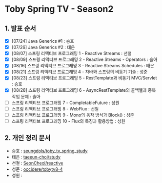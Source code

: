 # Toby Spring TV - Season2

## 1. 발표 순서
- [x] [07/24] Java Generics #1 : 승호
- [x] [07/26] Java Generics #2 : 태은
- [x] [08/07] 스프링 리액티브 프로그래밍 1 - Reactive Streams : 선철
- [x] [08/09] 스프링 리액티브 프로그래밍 2 - Reactive Streams - Operators : 슬아
- [x] [08/16] 스프링 리액티브 프로그래밍 3 - Reactive Streams Schedules : 태은
- [x] [08/21] 스프링 리액티브 프로그래밍 4 - 자바와 스프링의 비동기 기술 : 성준
- [x] [08/23] 스프링 리액티브 프로그래밍 5 - RestTemplate과 비동기 MVC/Servlet : 승호
- [x] [08/28] 스프링 리액티브 프로그래밍 6 - AsyncRestTemplate의 콜백헬과 중복 작업 문제 : 슬아
- [ ] 스프링 리액티브 프로그래밍 7 - CompletableFuture : 성원
- [ ] 스프링 리액티브 프로그래밍 8 - WebFlux : 선철
- [ ] 스프링 리액티브 프로그래밍 9 - Mono의 동작 방식과 Block() : 성준
- [ ] 스프링 리액티브 프로그래밍 10 - Flux의 특징과 활용방법 : 성원

## 2. 개인 정리 문서
- 승호 : [seungdols/toby_tv_spring_study](https://github.com/seungdols/toby_tv_spring_study)
- 태은 : [taeeun-choi/study](https://oss.navercorp.com/taeeun-choi/study/tree/master/generics(2))
- 선철 : [SeonCheol/reactive](https://github.com/SeonCheol/reactive)
- 성준 : [occidere/tobytv8-4](https://github.com/occidere/tobytv8-4)
- 성원 :
